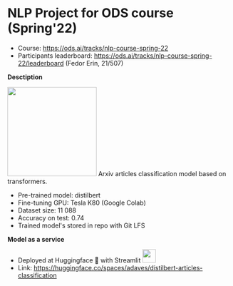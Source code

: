 # NLP Project for ODS course (Spring'22)

* Course: https://ods.ai/tracks/nlp-course-spring-22
* Participants leaderboard: https://ods.ai/tracks/nlp-course-spring-22/leaderboard (Fedor Erin, 21/507)

**Desctiption**

<img width=200px src='https://blog.arxiv.org/files/2021/02/arxiv-logo-1.png'>
Arxiv articles classification model based on transformers.

* Pre-trained model: distilbert
* Fine-tuning GPU: Tesla K80 (Google Colab)
* Dataset size: 11 088
* Accuracy on test: 0.74
* Trained model's stored in repo with Git LFS

**Model as a service**

* Deployed at Huggingface 🤗 with Streamlit <img width=30px src='https://streamlit.io/images/brand/streamlit-mark-color.svg'>
* Link: https://huggingface.co/spaces/adaves/distilbert-articles-classification
